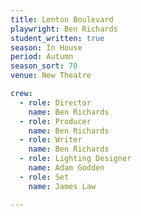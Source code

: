 ```yaml
---
title: Lenton Boulevard
playwright: Ben Richards
student_written: true
season: In House
period: Autumn
season_sort: 70
venue: New Theatre

crew:
  - role: Director
    name: Ben Richards
  - role: Producer
    name: Ben Richards
  - role: Writer
    name: Ben Richards
  - role: Lighting Designer
    name: Adam Godden
  - role: Set
    name: James Law

---
```



